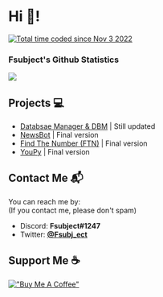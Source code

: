 # Hi 👋!
<a href="https://wakatime.com/@98d42707-b111-437c-8c48-2a5b1bfe2e1a"><img src="https://wakatime.com/badge/user/98d42707-b111-437c-8c48-2a5b1bfe2e1a.svg" alt="Total time coded since Nov 3 2022" /></a>

### Fsubject's Github Statistics
<img src="https://github-readme-stats.vercel.app/api?username=fsubject&show_icons=true&theme=dark"/>

## Projects 💻
* <a href="https://github.com/Fsubject/Database-Manager" target="_BLANK">Databsae Manager & DBM</a> | Still updated
* <a href="https://github.com/Fsubject/Discord-NewsBot-Python" target="_BLANK">NewsBot</a> | Final version
* <a href="https://github.com/Fsubject/find-the-number" target="_BLANK">Find The Number (FTN)</a> | Final version
* <a href="https://github.com/Fsubject/YouPy" target="_BLANK">YouPy</a> | Final version

## Contact Me 📬
You can reach me by:\
(If you contact me, please don't spam)
* Discord: **Fsubject#1247**
* Twitter: <a href="https://twitter.com/Fsubj_ect">**@Fsubj_ect**</a>

## Support Me ☕
[!["Buy Me A Coffee"](https://www.buymeacoffee.com/assets/img/custom_images/orange_img.png)](https://www.buymeacoffee.com/fsubject)
